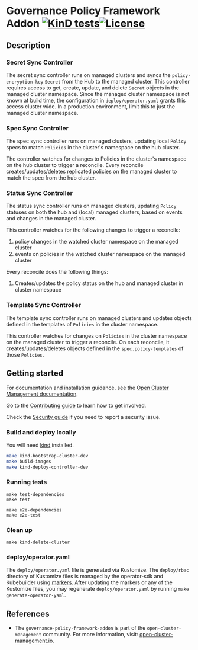 [comment]: # " Copyright Contributors to the Open Cluster Management project "

# Governance Policy Framework Addon [![KinD tests](https://github.com/stolostron/governance-policy-framework-addon/actions/workflows/kind.yml/badge.svg?branch=main&event=push)](https://github.com/stolostron/governance-policy-framework-addon/actions/workflows/kind.yml)[![License](https://img.shields.io/:license-apache-blue.svg)](http://www.apache.org/licenses/LICENSE-2.0.html)

## Description

### Secret Sync Controller

The secret sync controller runs on managed clusters and syncs the `policy-encryption-key` `Secret` from the Hub to the
managed cluster. This controller requires access to get, create, update, and delete `Secret` objects in the managed
cluster namespace. Since the managed cluster namespace is not known at build time, the configuration in
`deploy/operator.yaml` grants this access cluster wide. In a production environment, limit this to just the managed
cluster namespace.

### Spec Sync Controller

The spec sync controller runs on managed clusters, updating local `Policy` specs to match `Policies` in the cluster's
namespace on the hub cluster.

The controller watches for changes to Policies in the cluster's namespace on the hub cluster to trigger a reconcile.
Every reconcile creates/updates/deletes replicated policies on the managed cluster to match the spec from the hub
cluster.

### Status Sync Controller

The status sync controller runs on managed clusters, updating `Policy` statuses on both the hub and (local) managed
clusters, based on events and changes in the managed cluster.

This controller watches for the following changes to trigger a reconcile:

1. policy changes in the watched cluster namespace on the managed cluster
2. events on policies in the watched cluster namespace on the managed cluster

Every reconcile does the following things:

1. Creates/updates the policy status on the hub and managed cluster in cluster namespace

### Template Sync Controller

The template sync controller runs on managed clusters and updates objects defined in the templates of `Policies` in the
cluster namespace.

This controller watches for changes on `Policies` in the cluster namespace on the managed cluster to trigger a
reconcile. On each reconcile, it creates/updates/deletes objects defined in the `spec.policy-templates` of those
`Policies`.

## Getting started

For documentation and installation guidance, see the
[Open Cluster Management documentation](https://open-cluster-management.io/getting-started/integration/policy-framework/).

Go to the
[Contributing guide](https://github.com/open-cluster-management-io/community/blob/main/sig-policy/contribution-guidelines.md)
to learn how to get involved.

Check the [Security guide](SECURITY.md) if you need to report a security issue.

### Build and deploy locally

You will need [kind](https://kind.sigs.k8s.io/docs/user/quick-start/) installed.

```bash
make kind-bootstrap-cluster-dev
make build-images
make kind-deploy-controller-dev
```

### Running tests

```
make test-dependencies
make test

make e2e-dependencies
make e2e-test
```

### Clean up

```
make kind-delete-cluster
```

### deploy/operator.yaml

The `deploy/operator.yaml` file is generated via Kustomize. The `deploy/rbac` directory of Kustomize files is managed by
the operator-sdk and Kubebuilder using [markers](https://book.kubebuilder.io/reference/markers.html). After updating the
markers or any of the Kustomize files, you may regenerate `deploy/operator.yaml` by running
`make generate-operator-yaml`.

## References

- The `governance-policy-framework-addon` is part of the `open-cluster-management` community. For more information,
  visit: [open-cluster-management.io](https://open-cluster-management.io).

<!---
Date: 2024-05-10 Revision 1
-->
